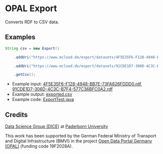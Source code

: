 # OPAL Export

Converts RDF to CSV data.


## Examples

```Java
String csv = new Export()

	.addUri("https://www.mcloud.de/export/datasets/4F5E35F6-F128-4948-BB7E-73FA826FDDD0", "RDF/XML")

	.addUri("https://www.mcloud.de/export/datasets/91CDE1D7-306D-4C3C-B7F4-577C36BFC0A2", "RDF/XML")

	.getCsv();
```

* Example input:
[4F5E35F6-F128-4948-BB7E-73FA826FDDD0.rdf](src/test/resources/org/dice_research/opal/export/4F5E35F6-F128-4948-BB7E-73FA826FDDD0.rdf), 
[91CDE1D7-306D-4C3C-B7F4-577C36BFC0A2.rdf](src/test/resources/org/dice_research/opal/export/91CDE1D7-306D-4C3C-B7F4-577C36BFC0A2.rdf)
* Example output: [exported.csv](src/test/resources/org/dice_research/opal/export/exported.csv)
* Example code: [ExportTest.java](src/test/java/org/dice_research/opal/export/ExportTest.java)


## Credits

[Data Science Group (DICE)](https://dice-research.org/) at [Paderborn University](https://www.uni-paderborn.de/)

This work has been supported by the German Federal Ministry of Transport and Digital Infrastructure (BMVI) in the project [Open Data Portal Germany (OPAL)](http://projekt-opal.de/) (funding code 19F2028A).
